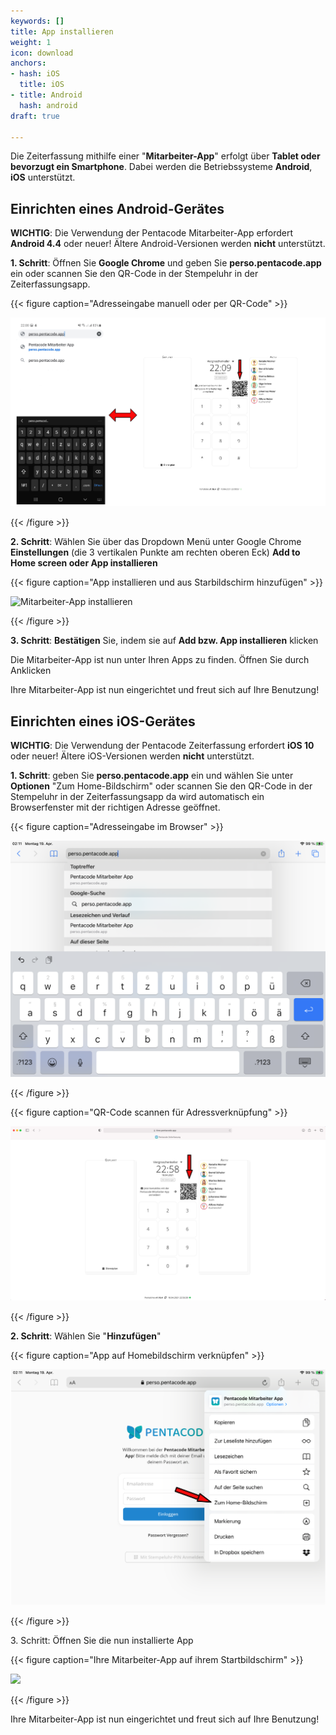 ```yaml
---
keywords: []
title: App installieren
weight: 1
icon: download
anchors:
- hash: iOS
  title: iOS
- title: Android
  hash: android
draft: true

---
```

Die Zeiterfassung mithilfe einer "**Mitarbeiter-App**" erfolgt über **Tablet oder bevorzugt ein Smartphone**. Dabei werden die Betriebssysteme **Android**, **iOS** unterstützt.

## Einrichten eines Android-Gerätes

**WICHTIG**: Die Verwendung der Pentacode Mitarbeiter-App erfordert **Android 4.4** oder neuer! Ältere Android-Versionen werden **nicht** unterstützt.

**1. Schritt**: Öffnen Sie **Google Chrome** und geben Sie **perso.pentacode.app** ein oder scannen Sie den QR-Code in der Stempeluhr in der Zeiterfassungsapp.

{{< figure caption="Adresseingabe manuell oder per QR-Code" >}}

**![Mitarbeiter-App Installieren](/uploads/handy_tablet_nebeneinander_bsp_app_installieren.png "Adresse eingeben")**

{{< /figure >}}

**2. Schritt**: Wählen Sie über das Dropdown Menü unter Google Chrome **Einstellungen** (die 3 vertikalen Punkte am rechten oberen Eck) **Add to Home screen oder App installieren**

{{< figure caption="App installieren und aus Starbildschirm hinzufügen" >}}

![Mitarbeiter-App installieren](/uploads/app_installieren_ma-app.png "App hinzufügen")

{{< /figure >}}

**3. Schritt**: **Bestätigen** Sie, indem sie auf **Add bzw. App installieren** klicken

Die Mitarbeiter-App ist nun unter Ihren Apps zu finden. Öffnen Sie durch Anklicken

Ihre Mitarbeiter-App ist nun eingerichtet und freut sich auf Ihre Benutzung!

## Einrichten eines iOS-Gerätes

**WICHTIG**: Die Verwendung der Pentacode Zeiterfassung erfordert **iOS 10** oder neuer! Ältere iOS-Versionen werden **nicht** unterstützt.

**1. Schritt**: geben Sie **perso.pentacode.app** ein und wählen Sie unter **Optionen** "Zum Home-Bildschirm" oder scannen Sie den QR-Code in der Stempeluhr in der Zeiterfassungsapp da wird automatisch ein Browserfenster mit der richtigen Adresse geöffnet.

{{< figure caption="Adresseingabe im Browser" >}}

**![](/uploads/safari_adresseingabe_ma-app.png)**

{{< /figure >}}

{{< figure caption="QR-Code scannen für Adressverknüpfung" >}}

**![](/uploads/stempeloberlaeche_mit_browser_safari_mit_qrcode_pfeil.png)**

{{< /figure >}}

**2. Schritt**: Wählen Sie "**Hinzufügen**"

{{< figure caption="App auf Homebildschirm verknüpfen" >}}

![](/uploads/homebildschirm_safari_hinzufugen.png)

{{< /figure >}}

3\. Schritt: Öffnen Sie die nun installierte App

{{< figure caption="Ihre Mitarbeiter-App auf ihrem Startbildschirm" >}}

![](/uploads/foto-19-04-21-02-16-01.png)

{{< /figure >}}

Ihre Mitarbeiter-App ist nun eingerichtet und freut sich auf Ihre Benutzung!